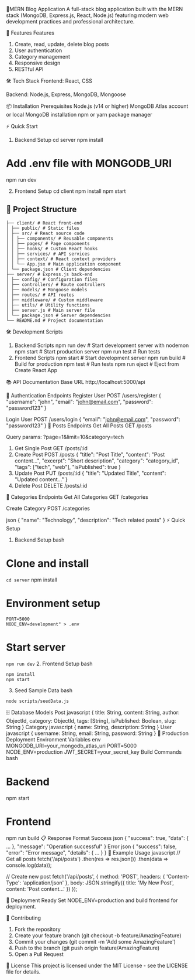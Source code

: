 🚀MERN Blog Application
A full-stack blog application built with the MERN stack (MongoDB, Express.js, React, Node.js) featuring modern web development practices and professional architecture.

🚀 Features
Features
1. Create, read, update, delete blog posts
2. User authentication
3. Category management
4. Responsive design
5. RESTful API

🛠 Tech Stack
Frontend: React, CSS

Backend: Node.js, Express, MongoDB, Mongoose

📦 Installation
Prerequisites
Node.js (v14 or higher)
MongoDB Atlas account or local MongoDB installation
npm or yarn package manager

⚡ Quick Start
1. Backend Setup
cd server
npm install
# Add .env file with MONGODB_URI
npm run dev

2. Frontend Setup
cd client
npm install
npm start

## 📁 Project Structure
```mern-blog/
├── client/ # React front-end
│ ├── public/ # Static files
│ ├── src/ # React source code
│ │ ├── components/ # Reusable components
│ │ ├── pages/ # Page components
│ │ ├── hooks/ # Custom React hooks
│ │ ├── services/ # API services
│ │ ├── context/ # React context providers
│ │ └── App.jsx # Main application component
│ └── package.json # Client dependencies
├── server/ # Express.js back-end
│ ├── config/ # Configuration files
│ ├── controllers/ # Route controllers
│ ├── models/ # Mongoose models
│ ├── routes/ # API routes
│ ├── middleware/ # Custom middleware
│ ├── utils/ # Utility functions
│ ├── server.js # Main server file
│ └── package.json # Server dependencies
└── README.md # Project documentation
```


🛠 Development Scripts
1. Backend Scripts
npm run dev      # Start development server with nodemon
npm start        # Start production server
npm run test     # Run tests
2. Frontend Scripts
npm start        # Start development server
npm run build    # Build for production
npm test         # Run tests
npm run eject    # Eject from Create React App

📚 API Documentation
Base URL
http://localhost:5000/api


🔑 Authentication Endpoints
Register User
POST /users/register
{
  "username": "john",
  "email": "john@email.com",
  "password": "password123"
}

Login User
POST /users/login
{
  "email": "john@email.com",
  "password": "password123"
}
📝 Posts Endpoints
Get All Posts
GET /posts

Query params: ?page=1&limit=10&category=tech

1. Get Single Post
GET /posts/:id
2. Create Post
POST /posts
{
  "title": "Post Title",
  "content": "Post content...",
  "excerpt": "Short description",
  "category": "category_id",
  "tags": ["tech", "web"],
  "isPublished": true
}
3. Update Post
PUT /posts/:id
{
  "title": "Updated Title",
  "content": "Updated content..."
}
4. Delete Post
DELETE /posts/:id

📂 Categories Endpoints
Get All Categories
GET /categories

Create Category
POST /categories

json
{
  "name": "Technology",
  "description": "Tech related posts"
}
⚡ Quick Setup
1. Backend Setup
bash
# Clone and install
```cd server```
npm install

# Environment setup
```echo "MONGODB_URI=mongodb://localhost:27017/mern-blog
PORT=5000
NODE_ENV=development" > .env
```

# Start server
```npm run dev```
2. Frontend Setup
bash
```cd client
npm install
npm start
```
3. Seed Sample Data
bash
```cd server
node scripts/seedData.js
```
🗄 Database Models
Post
javascript
{
  title: String,
  content: String,
  author: ObjectId,
  category: ObjectId,
  tags: [String],
  isPublished: Boolean,
  slug: String
}
Category
javascript
{
  name: String,
  description: String
}
User
javascript
{
  username: String,
  email: String,
  password: String
}
🚀 Production Deployment
Environment Variables
env
MONGODB_URI=your_mongodb_atlas_uri
PORT=5000
NODE_ENV=production
JWT_SECRET=your_secret_key
Build Commands
bash
# Backend
npm start

# Frontend
npm run build
📋 Response Format
Success
json
{
  "success": true,
  "data": { ... },
  "message": "Operation successful"
}
Error
json
{
  "success": false,
  "error": "Error message",
  "details": { ... }
}
🎯 Example Usage
javascript
// Get all posts
fetch('/api/posts')
  .then(res => res.json())
  .then(data => console.log(data));

// Create new post
fetch('/api/posts', {
  method: 'POST',
  headers: { 'Content-Type': 'application/json' },
  body: JSON.stringify({
    title: 'My New Post',
    content: 'Post content...'
  })
});


🚀  Deployment Ready
Set NODE_ENV=production and build frontend for deployment.


🤝 Contributing
1. Fork the repository
2. Create your feature branch (git checkout -b feature/AmazingFeature)
3. Commit your changes (git commit -m 'Add some AmazingFeature')
4. Push to the branch (git push origin feature/AmazingFeature)
5. Open a Pull Request

📝 License
This project is licensed under the MIT License - see the LICENSE file for details.

